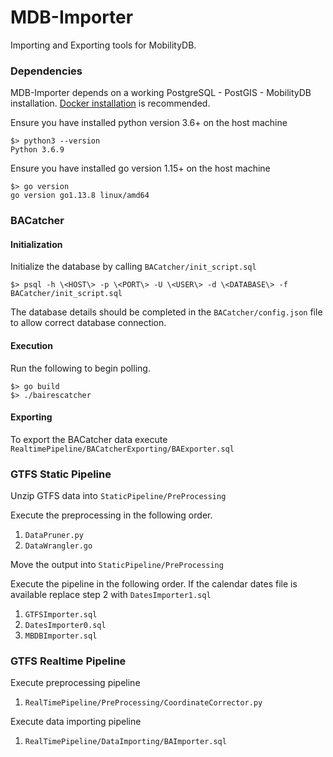 # MDB-Importer

Importing and Exporting tools for MobilityDB.

### Dependencies
MDB-Importer depends on a working PostgreSQL - PostGIS - MobilityDB installation. [Docker installation](https://docs.mobilitydb.com/MobilityDB/master/ch08.html) is recommended.  

Ensure you have installed python version 3.6+ on the host machine

```
$> python3 --version
Python 3.6.9
```

Ensure you have installed go version 1.15+ on the host machine
```
$> go version
go version go1.13.8 linux/amd64
```

### BACatcher

#### Initialization
Initialize the database by calling `BACatcher/init_script.sql`

`$> psql -h \<HOST\> -p \<PORT\> -U \<USER\> -d \<DATABASE\> -f BACatcher/init_script.sql`

The database details should be completed in the `BACatcher/config.json` file to allow correct database connection.
#### Execution
Run the following to begin polling.
```
$> go build
$> ./bairescatcher
```
#### Exporting
To export the BACatcher data execute `RealtimePipeline/BACatcherExporting/BAExporter.sql`

### GTFS Static Pipeline

Unzip GTFS data into `StaticPipeline/PreProcessing`

Execute the preprocessing in the following order.
1. `DataPruner.py`
2. `DataWrangler.go`

Move the output into `StaticPipeline/PreProcessing`

Execute the pipeline in the following order. If the calendar dates file is available replace step 2 with `DatesImporter1.sql`

1. `GTFSImporter.sql`
2. `DatesImporter0.sql`
3. `MBDBImporter.sql`

### GTFS Realtime Pipeline
Execute preprocessing pipeline
1. `RealTimePipeline/PreProcessing/CoordinateCorrector.py`

Execute data importing pipeline
1. `RealTimePipeline/DataImporting/BAImporter.sql`